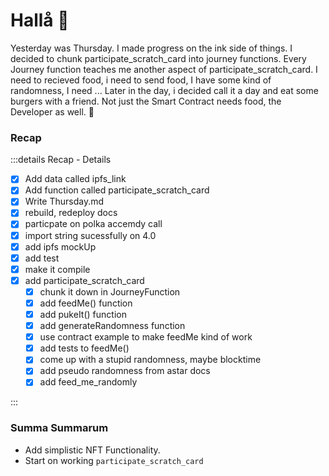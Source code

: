 # Hallå 🐧

Yesterday was Thursday.
I made progress on the ink side of things.
I decided to chunk participate_scratch_card into journey functions.
Every Journey function teaches me another aspect of participate_scratch_card.
I need to recieved food, i need to send food, I have some kind of randomness, I need ...
Later in the day, i decided call it a day and eat some burgers with a friend.
Not just the Smart Contract needs food, the Developer as well. 🍖

### Recap

:::details Recap - Details

- [X] Add data called ipfs_link
- [X] Add function called participate_scratch_card
- [X] Write Thursday.md
- [X] rebuild, redeploy docs
- [X] particpate on polka accemdy call
- [X] import string sucessfully on 4.0
- [X] add ipfs mockUp
- [X] add test
- [X] make it compile
- [X] add participate_scratch_card
  - [X] chunk it down in JourneyFunction
  - [X] add feedMe() function
  - [X] add pukeIt() function
  - [X] add generateRandomness function
  - [X] use contract example to make feedMe kind of work
  - [X] add tests to feedMe()
  - [X] come up with a stupid randomness, maybe blocktime
  - [X] add pseudo randomness from astar docs
  - [X] add feed_me_randomly

:::

### Summa Summarum

- Add simplistic NFT Functionality.
- Start on working `participate_scratch_card` 
